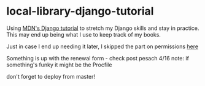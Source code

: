 # local-library-django-tutorial

Using [MDN's Django tutorial](https://developer.mozilla.org/en-US/docs/Learn/Server-side/Django/Tutorial_local_library_website) to stretch my Django skills and stay in practice. This may end up being what I use to keep track of my books. 

Just in case I end up needing it later, I skipped the part on permissions [here](https://developer.mozilla.org/en-US/docs/Learn/Server-side/Django/Authentication)

Something is up with the renewal form - check post pesach
4/16 note: if something's funky it might be the Procfile

don't forget to deploy from master!
